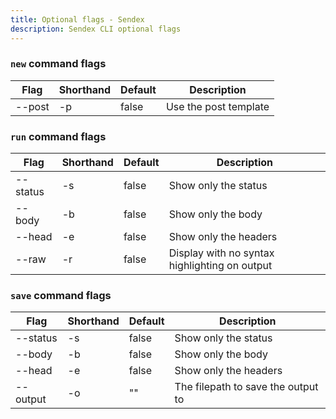 ```yaml
---
title: Optional flags - Sendex
description: Sendex CLI optional flags
---
```


### `new` command flags

| Flag | Shorthand | Default | Description |
| ---- | --------- | ------- | ----------- |
| --post | -p | false | Use the post template |

### `run` command flags

| Flag | Shorthand | Default | Description |
| ---- | --------- | ------- | ----------- |
| --status | -s | false | Show only the status |
| --body | -b | false | Show only the body |
| --head | -e | false | Show only the headers |
| --raw | -r | false | Display with no syntax highlighting on output |

### `save` command flags

| Flag | Shorthand | Default | Description |
| ---- | --------- | ------- | ----------- |
| --status | -s | false | Show only the status |
| --body | -b | false | Show only the body |
| --head | -e | false | Show only the headers |
| --output | -o | "" | The filepath to save the output to |
